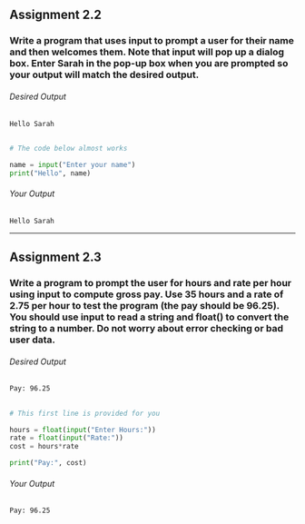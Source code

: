 ## Assignment 2.2

### Write a program that uses **input** to prompt a user for their name and then welcomes them. Note that **input** will pop up a dialog box. Enter **Sarah** in the pop-up box when you are prompted so your output will match the desired output.

###### *Desired Output*
````
Hello Sarah
````
##

````python
# The code below almost works

name = input("Enter your name")
print("Hello", name)
````
###### *Your Output*
```
Hello Sarah
```

----

## Assignment 2.3

### Write a program to prompt the user for hours and rate per hour using input to compute gross pay. Use 35 hours and a rate of 2.75 per hour to test the program (the pay should be 96.25). You should use **input** to read a string and **float()** to convert the string to a number. Do not worry about error checking or bad user data.

###### *Desired Output*
````
Pay: 96.25
````
## 

````python
# This first line is provided for you

hours = float(input("Enter Hours:"))
rate = float(input("Rate:"))
cost = hours*rate

print("Pay:", cost)
````
###### *Your Output*
```
Pay: 96.25
```